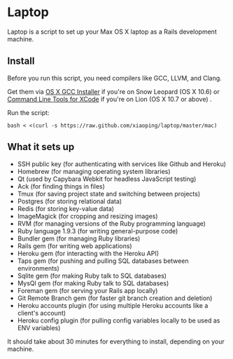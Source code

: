 Laptop
======

Laptop is a script to set up your Max OS X laptop as a Rails development machine.

Install
-------

Before you run this script, you need compilers like GCC, LLVM, and Clang.

Get them via [OS X GCC Installer](https://github.com/kennethreitz/osx-gcc-installer/)
if you're on Snow Leopard (OS X 10.6) or
[Command Line Tools for XCode](https://developer.apple.com/downloads/index.action)
if you're on Lion (OS X 10.7 or above) .

Run the script:

    bash < <(curl -s https://raw.github.com/xiaoping/laptop/master/mac)

What it sets up
---------------

* SSH public key (for authenticating with services like Github and Heroku)
* Homebrew (for managing operating system libraries)
* Qt (used by Capybara Webkit for headless JavaScript testing)
* Ack (for finding things in files)
* Tmux (for saving project state and switching between projects)
* Postgres (for storing relational data)
* Redis (for storing key-value data)
* ImageMagick (for cropping and resizing images)
* RVM (for managing versions of the Ruby programming language)
* Ruby language 1.9.3 (for writing general-purpose code)
* Bundler gem (for managing Ruby libraries)
* Rails gem (for writing web applications)
* Heroku gem (for interacting with the Heroku API)
* Taps gem (for pushing and pulling SQL databases between environments)
* Sqlite gem (for making Ruby talk to SQL databases)
* MysQl gem (for making Ruby talk to SQL databases)
* Foreman gem (for serving your Rails app locally)
* Git Remote Branch gem (for faster git branch creation and deletion)
* Heroku accounts plugin (for using multiple Heroku accounts like a client's account)
* Heroku config plugin (for pulling config variables locally to be used as ENV variables)

It should take about 30 minutes for everything to install, depending on your machine.
